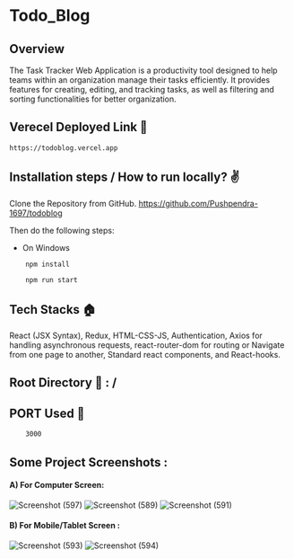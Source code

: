 # Todo_Blog

## Overview
The Task Tracker Web Application is a productivity tool designed to help teams within an organization manage their tasks efficiently. It provides features for creating, editing, and tracking tasks, as well as filtering and sorting functionalities for better organization.

## Verecel Deployed Link 🔗
```bash
https://todoblog.vercel.app
```

## Installation steps / How to run locally? ✌️

Clone the Repository from GitHub.
https://github.com/Pushpendra-1697/todoblog

Then do the following steps:

- On Windows

```bash
    npm install
```

```bash
    npm run start
```

## Tech Stacks 🏠

React (JSX Syntax), Redux, HTML-CSS-JS, Authentication, Axios for handling asynchronous requests, react-router-dom for routing or Navigate from one page to another, Standard react components, and React-hooks.


## Root Directory 🏡 : /

## PORT Used 🧽

```bash
    3000
```

## Some Project Screenshots :
#### A) For Computer Screen:
![Screenshot (597)](https://github.com/Pushpendra-1697/todoblog/assets/104748364/82b4a5c7-85cd-4da2-84b8-aad8b2621d42)
![Screenshot (589)](https://github.com/Pushpendra-1697/todoblog/assets/104748364/62a65749-1705-40b5-bc73-5284acb85c0c)
![Screenshot (591)](https://github.com/Pushpendra-1697/todoblog/assets/104748364/b254b04e-540f-47da-bf3e-a0f4c7b07e8e)

#### B) For Mobile/Tablet Screen :
![Screenshot (593)](https://github.com/Pushpendra-1697/todoblog/assets/104748364/8f6f482f-c00d-4adb-b646-61e6e92ce65b)
![Screenshot (594)](https://github.com/Pushpendra-1697/todoblog/assets/104748364/fa31037b-1d75-4223-9d45-161756d46800)


